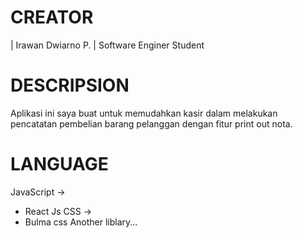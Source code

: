 # CREATOR
| Irawan Dwiarno P. 
| Software Enginer Student 

# DESCRIPSION
Aplikasi ini saya buat untuk memudahkan kasir dalam melakukan pencatatan pembelian barang pelanggan dengan fitur print out nota.

# LANGUAGE
JavaScript ->
- React Js
CSS ->
- Bulma css
Another liblary...

